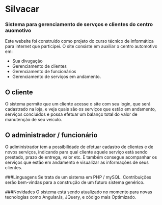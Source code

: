 # Silvacar
### Sistema para gerenciamento de servços e clientes do centro auomotivo


Este website foi construido como projeto do curso técnico de informática para internet que participei.
O site consiste em auxiliar o centro automotivo em:

 - Sua divugação
 - Gerenciamento de clientes
 - Gerenciamento de funcionários
 - Gerenciamento de serviços em andamento.

## O cliente
O sistema permite que um cliente acesse o site com seu login, que será cadastrado na loja, e veja quais são os serviços que estão em andamento, serviços concluídos e possa efetuar um balanço total do valor de manutenção de seu veículo.

## O administrador / funcionário
O adiministrador tem a possibilidade de efetuar cadastro de clientes e de novos serviços, indicando para qual cliente aquele serviço está sendo prestado, prazo de entrega, valor etc. E também consegue acompanhar os serviços que estão em andamento e visualizar as informações de seus clientes.

###Linguagens
Se trata de um sistema em PHP / mySQL. Contribuições serão bem-vindas para a construção de um futuro sistema genérico.

###Novidades
O sistema está sendo atualizado no momento para novas tecnologias como AngularJs, JQuery, e código mais Optimizado.